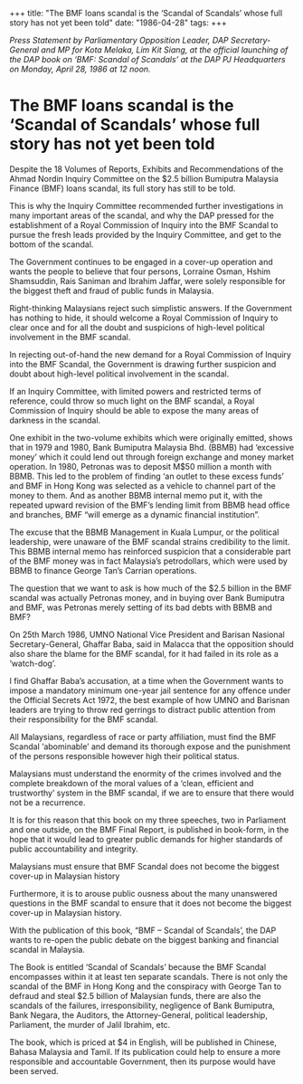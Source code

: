 +++ 
title: "The BMF loans scandal is the ‘Scandal of Scandals’ whose full story has not yet been told"
date: "1986-04-28"
tags:
+++

_Press Statement by Parliamentary Opposition Leader, DAP Secretary-General and MP for Kota Melaka, Lim Kit Siang, at the official launching of the DAP book on ‘BMF: Scandal of Scandals’ at the DAP PJ Headquarters on Monday, April 28, 1986 at 12 noon._

# The BMF loans scandal is the ‘Scandal of Scandals’ whose full story has not yet been told

Despite the 18 Volumes of Reports, Exhibits and Recommendations of the Ahmad Nordin Inquiry Committee on the $2.5 billion Bumiputra Malaysia Finance (BMF) loans scandal, its full story has still to be told.</u>

This is why the Inquiry Committee recommended further investigations in many important areas of the scandal, and why the DAP pressed for the establishment of a Royal Commission of Inquiry into the BMF Scandal to pursue the fresh leads provided by the Inquiry Committee, and get to the bottom of the scandal.

The Government continues to be engaged in a cover-up operation and wants the people to believe that four persons, Lorraine Osman, Hshim Shamsuddin, Rais Saniman and Ibrahim Jaffar, were solely responsible for the biggest theft and fraud of public funds in Malaysia.

Right-thinking Malaysians reject such simplistic answers. If the Government has nothing to hide, it should welcome a Royal Commission of Inquiry to clear once and for all the doubt and suspicions of high-level political involvement in the BMF scandal.

In rejecting out-of-hand the new demand for a Royal Commission of Inquiry into the BMF Scandal, the Government is drawing further suspicion and doubt about high-level political involvement in the scandal.

If an Inquiry Committee, with limited powers and restricted terms of reference, could throw so much light on the BMF scandal, a Royal Commission of Inquiry should be able to expose the many areas of darkness in the scandal.

One exhibit in the two-volume exhibits which were originally emitted, shows that in 1979 and 1980, Bank Bumiputra Malaysia Bhd. (BBMB) had ‘excessive money’ which it could lend out through foreign exchange and money market operation. In 1980, Petronas was to deposit M$50 million a month with BBMB. This led to the problem of finding ‘an outlet to these excess funds’ and BMF in Hong Kong was selected as a vehicle to channel part of the money to them. And as another BBMB internal memo put it, with the repeated upward revision of the BMF’s lending limit from BBMB head office and branches, BMF “will emerge as a dynamic financial institution”.

The excuse that the BBMB Management in Kuala Lumpur, or the political leadership, were unaware of the BMF scandal strains credibility to the limit. This BBMB internal memo has reinforced suspicion that a considerable part of the BMF money was in fact Malaysia’s petrodollars, which were used by BBMB to finance George Tan’s Carrian operations.

The question that we want to ask is how much of the $2.5 billion in the BMF scandal was actually Petronas money, and in buying over Bank Bumiputra and BMF, was Petronas merely setting of its bad debts with BBMB and BMF?

On 25th March 1986, UMNO National Vice President and Barisan Nasional Secretary-General, Ghaffar Baba, said in Malacca that the opposition should also share the blame for the BMF scandal, for it had failed in its role as a ‘watch-dog’.

I find Ghaffar Baba’s accusation, at a time when the Government wants to impose a mandatory minimum one-year jail sentence for any offence under the Official Secrets Act 1972, the best example of how UMNO and Barisnan leaders are trying to throw red gerrings to distract public attention from their responsibility for the BMF scandal.

All Malaysians, regardless of race or party affiliation, must find the BMF Scandal ‘abominable’ and demand its thorough expose and the punishment of the persons responsible however high their political status.

Malaysians must understand the enormity of the crimes involved and the complete breakdown of the moral values of a ‘clean, efficient and trustworthy’ system in the BMF scandal, if we are to ensure that there would not be a recurrence.

It is for this reason that this book on my three speeches, two in Parliament and one outside, on the BMF Final Report, is published in book-form, in the hope that it would lead to greater public demands for higher standards of public accountability and integrity.

Malaysians must ensure that BMF Scandal   does not become the biggest cover-up in Malaysian history

Furthermore, it is to arouse public ousness about the many unanswered questions in the BMF scandal to ensure that it does not become the biggest cover-up in Malaysian history.

With the publication of this book, “BMF – Scandal of Scandals’, the DAP wants to re-open the public debate on the biggest banking and financial scandal in Malaysia.

The Book is entitled ‘Scandal of Scandals’ because the BMF Scandal encompasses within it at least ten separate scandals. There is not only the scandal of the BMF in Hong Kong and the conspiracy with George Tan to defraud and steal $2.5 billion of Malaysian funds, there are also the scandals of the failures, irresponsibility, negligence of Bank Bumiputra, Bank Negara, the Auditors, the Attorney-General, political leadership, Parliament, the murder of Jalil Ibrahim, etc.

The book, which is priced at $4 in English, will be published in Chinese, Bahasa Malaysia and Tamil. If its publication could help to ensure a more responsible and accountable Government, then its purpose would have been served.
 
